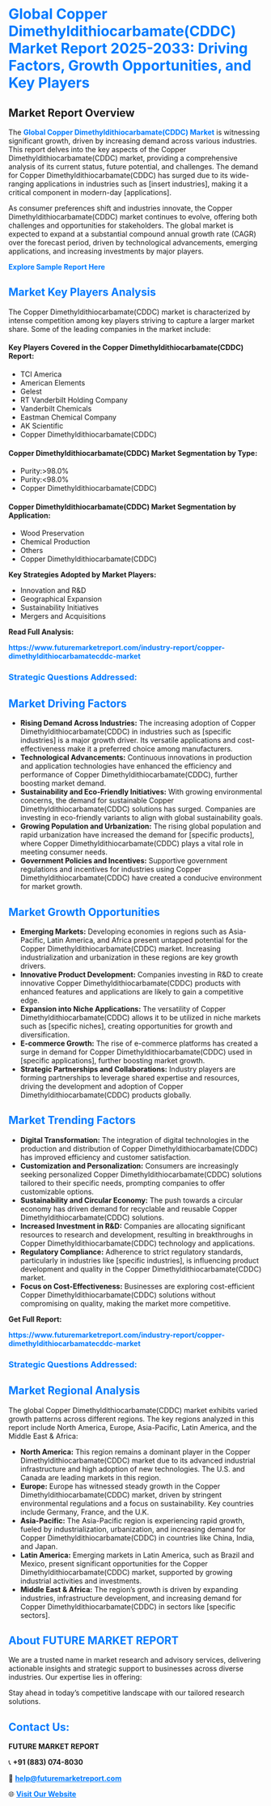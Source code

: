 <h1 style="color: #007BFF;">Global Copper Dimethyldithiocarbamate(CDDC) Market Report 2025-2033: Driving Factors, Growth Opportunities, and Key Players</h1>

<section id="overview">
<h2>Market Report Overview</h2>
<p>The <a href="https://www.futuremarketreport.com/industry-report/copper-dimethyldithiocarbamatecddc-market" style="color: #007BFF; text-decoration: none;"><strong>Global Copper Dimethyldithiocarbamate(CDDC) Market</strong></a> is witnessing significant growth, driven by increasing demand across various industries. This report delves into the key aspects of the Copper Dimethyldithiocarbamate(CDDC) market, providing a comprehensive analysis of its current status, future potential, and challenges. The demand for Copper Dimethyldithiocarbamate(CDDC) has surged due to its wide-ranging applications in industries such as [insert industries], making it a critical component in modern-day [applications].</p>
<p>As consumer preferences shift and industries innovate, the Copper Dimethyldithiocarbamate(CDDC) market continues to evolve, offering both challenges and opportunities for stakeholders. The global market is expected to expand at a substantial compound annual growth rate (CAGR) over the forecast period, driven by technological advancements, emerging applications, and increasing investments by major players.</p>
</section>

<section id="overview">
<p><a href="https://www.futuremarketreport.com/request-sample/reportId=98839" style="color: #007BFF; text-decoration: none;"><strong>Explore Sample Report Here</strong></a></p>
</section>

<section id="key-players">
<h2 style="color: #007BFF;">Market Key Players Analysis</h2>
<p>The Copper Dimethyldithiocarbamate(CDDC) market is characterized by intense competition among key players striving to capture a larger market share. Some of the leading companies in the market include:</p>
<h4>Key Players Covered in the Copper Dimethyldithiocarbamate(CDDC) Report:</h4>
<ul><li>TCI America</li><li>American Elements</li><li>Gelest</li><li>RT Vanderbilt Holding Company</li><li>Vanderbilt Chemicals</li><li>Eastman Chemical Company</li><li>AK Scientific</li><li>Copper Dimethyldithiocarbamate(CDDC)</li></ul>
<h4>Copper Dimethyldithiocarbamate(CDDC) Market Segmentation by Type:</h4>
<ul><li>Purity:&gt;98.0%</li><li>Purity:&lt;98.0%</li><li>Copper Dimethyldithiocarbamate(CDDC)</li></ul>

<h4>Copper Dimethyldithiocarbamate(CDDC) Market Segmentation by Application:</h4>
<ul><li>Wood Preservation</li><li>Chemical Production</li><li>Others</li><li>Copper Dimethyldithiocarbamate(CDDC)</li></ul>
<p><strong>Key Strategies Adopted by Market Players:</strong></p>
<ul>
<li>Innovation and R&D</li>
<li>Geographical Expansion</li>
<li>Sustainability Initiatives</li>
<li>Mergers and Acquisitions</li>
</ul>
</section>

<section>
<p><strong>Read Full Analysis: </strong></p><a href="https://www.futuremarketreport.com/industry-report/copper-dimethyldithiocarbamatecddc-market" style="color: #007BFF; text-decoration: none;"><strong>https://www.futuremarketreport.com/industry-report/copper-dimethyldithiocarbamatecddc-market</strong></a>
<h3 style="color: #007BFF;">Strategic Questions Addressed:</h3>
</section>

<section id="driving-factors">
<h2 style="color: #007BFF;">Market Driving Factors</h2>
<ul>
<li><strong>Rising Demand Across Industries:</strong> The increasing adoption of Copper Dimethyldithiocarbamate(CDDC) in industries such as [specific industries] is a major growth driver. Its versatile applications and cost-effectiveness make it a preferred choice among manufacturers.</li>
<li><strong>Technological Advancements:</strong> Continuous innovations in production and application technologies have enhanced the efficiency and performance of Copper Dimethyldithiocarbamate(CDDC), further boosting market demand.</li>
<li><strong>Sustainability and Eco-Friendly Initiatives:</strong> With growing environmental concerns, the demand for sustainable Copper Dimethyldithiocarbamate(CDDC) solutions has surged. Companies are investing in eco-friendly variants to align with global sustainability goals.</li>
<li><strong>Growing Population and Urbanization:</strong> The rising global population and rapid urbanization have increased the demand for [specific products], where Copper Dimethyldithiocarbamate(CDDC) plays a vital role in meeting consumer needs.</li>
<li><strong>Government Policies and Incentives:</strong> Supportive government regulations and incentives for industries using Copper Dimethyldithiocarbamate(CDDC) have created a conducive environment for market growth.</li>
</ul>
</section>

<section id="growth-opportunities">
<h2 style="color: #007BFF;">Market Growth Opportunities</h2>
<ul>
<li><strong>Emerging Markets:</strong> Developing economies in regions such as Asia-Pacific, Latin America, and Africa present untapped potential for the Copper Dimethyldithiocarbamate(CDDC) market. Increasing industrialization and urbanization in these regions are key growth drivers.</li>
<li><strong>Innovative Product Development:</strong> Companies investing in R&D to create innovative Copper Dimethyldithiocarbamate(CDDC) products with enhanced features and applications are likely to gain a competitive edge.</li>
<li><strong>Expansion into Niche Applications:</strong> The versatility of Copper Dimethyldithiocarbamate(CDDC) allows it to be utilized in niche markets such as [specific niches], creating opportunities for growth and diversification.</li>
<li><strong>E-commerce Growth:</strong> The rise of e-commerce platforms has created a surge in demand for Copper Dimethyldithiocarbamate(CDDC) used in [specific applications], further boosting market growth.</li>
<li><strong>Strategic Partnerships and Collaborations:</strong> Industry players are forming partnerships to leverage shared expertise and resources, driving the development and adoption of Copper Dimethyldithiocarbamate(CDDC) products globally.</li>
</ul>
</section>

<section id="trending-factors">
<h2 style="color: #007BFF;">Market Trending Factors</h2>
<ul>
<li><strong>Digital Transformation:</strong> The integration of digital technologies in the production and distribution of Copper Dimethyldithiocarbamate(CDDC) has improved efficiency and customer satisfaction.</li>
<li><strong>Customization and Personalization:</strong> Consumers are increasingly seeking personalized Copper Dimethyldithiocarbamate(CDDC) solutions tailored to their specific needs, prompting companies to offer customizable options.</li>
<li><strong>Sustainability and Circular Economy:</strong> The push towards a circular economy has driven demand for recyclable and reusable Copper Dimethyldithiocarbamate(CDDC) solutions.</li>
<li><strong>Increased Investment in R&D:</strong> Companies are allocating significant resources to research and development, resulting in breakthroughs in Copper Dimethyldithiocarbamate(CDDC) technology and applications.</li>
<li><strong>Regulatory Compliance:</strong> Adherence to strict regulatory standards, particularly in industries like [specific industries], is influencing product development and quality in the Copper Dimethyldithiocarbamate(CDDC) market.</li>
<li><strong>Focus on Cost-Effectiveness:</strong> Businesses are exploring cost-efficient Copper Dimethyldithiocarbamate(CDDC) solutions without compromising on quality, making the market more competitive.</li>
</ul>
</section>

<section>
<p><strong>Get Full Report: </strong></p><a href="https://www.futuremarketreport.com/industry-report/copper-dimethyldithiocarbamatecddc-market" style="color: #007BFF; text-decoration: none;"><strong>https://www.futuremarketreport.com/industry-report/copper-dimethyldithiocarbamatecddc-market</strong></a>
<h3 style="color: #007BFF;">Strategic Questions Addressed:</h3>
</section>


<section id="regional-analysis">
<h2 style="color: #007BFF;">Market Regional Analysis</h2>
<p>The global Copper Dimethyldithiocarbamate(CDDC) market exhibits varied growth patterns across different regions. The key regions analyzed in this report include North America, Europe, Asia-Pacific, Latin America, and the Middle East & Africa:</p>
<ul>
<li><strong>North America:</strong> This region remains a dominant player in the Copper Dimethyldithiocarbamate(CDDC) market due to its advanced industrial infrastructure and high adoption of new technologies. The U.S. and Canada are leading markets in this region.</li>
<li><strong>Europe:</strong> Europe has witnessed steady growth in the Copper Dimethyldithiocarbamate(CDDC) market, driven by stringent environmental regulations and a focus on sustainability. Key countries include Germany, France, and the U.K.</li>
<li><strong>Asia-Pacific:</strong> The Asia-Pacific region is experiencing rapid growth, fueled by industrialization, urbanization, and increasing demand for Copper Dimethyldithiocarbamate(CDDC) in countries like China, India, and Japan.</li>
<li><strong>Latin America:</strong> Emerging markets in Latin America, such as Brazil and Mexico, present significant opportunities for the Copper Dimethyldithiocarbamate(CDDC) market, supported by growing industrial activities and investments.</li>
<li><strong>Middle East & Africa:</strong> The region’s growth is driven by expanding industries, infrastructure development, and increasing demand for Copper Dimethyldithiocarbamate(CDDC) in sectors like [specific sectors].</li>
</ul>
</section>

<footer>
<h2 style="color: #007BFF;">About FUTURE MARKET REPORT</h2>
<p>We are a trusted name in market research and advisory services, delivering actionable insights and strategic support to businesses across diverse industries. Our expertise lies in offering:</p>

<p>Stay ahead in today’s competitive landscape with our tailored research solutions.</p>

<h2 style="color: #007BFF;">Contact Us:</h2>
<p><strong>FUTURE MARKET REPORT</strong></p>
<p>📞 <strong>+91 (883) 074-8030</strong></p>
<p>📧 <strong><a href="mailto:help@futuremarketreport.com" style="color: #007BFF;">help@futuremarketreport.com</a></strong></p>
<p>🌐 <strong><a href="https://www.futuremarketreport.com/" style="color: #007BFF;">Visit Our Website</a></strong></p>
</footer>